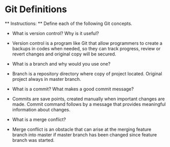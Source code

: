 # Git Definitions

** Instructions: ** Define each of the following Git concepts.

* What is version control?  Why is it useful?
 * Version control is a program like Git that allow programmers to create a backups in codes when needed, so they can track progress, review or revert changes and original copy will be secured.

* What is a branch and why would you use one?
 * Branch is a repository directory where copy of project located. Original project always in master branch. 

* What is a commit? What makes a good commit message?
 * Commits are save points, created manually when important changes are made.
  Commit command follows by a message that provides meaningful information about changes.

* What is a merge conflict?
 * Merge conflict is an obstacle that can arise at the merging feature branch into master if master branch has been changed since feature branch was started.  
 